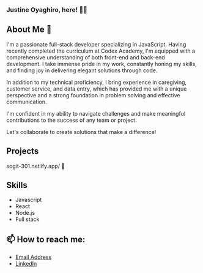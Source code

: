 ### Justine Oyaghiro, here!  👋🏿



## About Me 🌱

I'm a passionate full-stack developer specializing in JavaScript. Having recently completed the curriculum at Codex Academy, I'm equipped with a comprehensive understanding of both front-end and back-end development. I take immense pride in my work, constantly honing my skills, and finding joy in delivering elegant solutions through code.

In addition to my technical proficiency, I bring experience in caregiving, customer service, and data entry, which has provided me with a unique perspective and a strong foundation in problem solving and effective communication.

I'm confident in my ability to navigate challenges and make meaningful contributions to the success of any team or project.

Let's collaborate to create solutions that make a difference!





## Projects

sogit-301.netlify.app/ 🚀


## Skills

- Javascript
- React
- Node.js
- Full stack

## 📫 How to reach me:

- [Email Address](joyaghiro@gmail.com)
- [LinkedIn](https://www.linkedin.com/in/justineoyaghiro)





